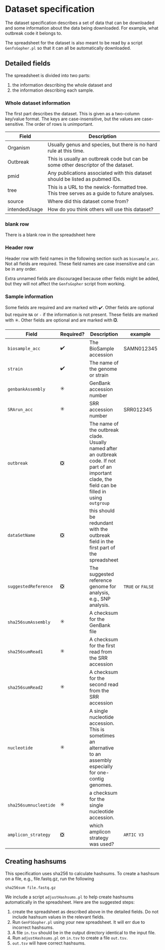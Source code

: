 # Dataset specification

The dataset specification describes a set of data that can be downloaded
and some information about the data being downloaded.
For example, what outbreak code it belongs to.

The spreadsheet for the dataset is also meant to be read by a script
`GenfsGopher.pl` so that it can all be automatically downloaded.

## Detailed fields

The spreadsheet is divided into two parts:
1) the information describing the whole dataset and 
2) the information describing each sample.

### Whole dataset information

The first part describes the dataset.
This is given as a two-column key/value format.
The keys are case-insensitive, but the values are case-sensitive.  The order of rows is unimportant.

| Field        | Description |
| ------------ | ----------- |
| Organism     | Usually genus and species, but there is no hard rule at this time. |
| Outbreak     | This is usually an outbreak code but can be some other descriptor of the dataset. |
| pmid         | Any publications associated with this dataset should be listed as pubmed IDs. |
| tree         | This is a URL to the newick-formatted tree.  This tree serves as a guide to future analyses. |
| source       | Where did this dataset come from? |
| intendedUsage| How do you think others will use this dataset? |

### blank row

There is a blank row in the spreadsheet here

### Header row

Header row with field names in the following section such as `biosample_acc`.
Not all fields are required.
These field names are case insensitive and can be in any order.

Extra unnamed fields are discouraged because other fields might be added,
but they will not affect the `GenfsGopher` script from working.

### Sample information

Some fields are required and are marked with :heavy_check_mark:.
Other fields are optional but require `NA` or `-` if the information is not present. These fields are marked with :eight_spoked_asterisk:.
Other fields are optional and are marked with :negative_squared_cross_mark:.

| Field         | Required? | Description | example    |
| ------------- | --------- | ----------- | ---------- |
| `biosample_acc` | :heavy_check_mark:    | The BioSample accession | SAMN012345 |
| `strain`      | :heavy_check_mark:      | The name of the genome or strain | |
|`genbankAssembly`| :eight_spoked_asterisk: | GenBank accession number | |
|`SRArun_acc`   | :eight_spoked_asterisk: | SRR accession number | SRR012345 |
| `outbreak`    | :negative_squared_cross_mark: | The name of the outbreak clade.  Usually named after an outbreak code.  If not part of an important clade, the field can be filled in using `outgroup` | |
| `dataSetName` | :negative_squared_cross_mark: | this should be redundant with the outbreak field in the first part of the spreadsheet | |
| `suggestedReference` | :negative_squared_cross_mark: | The suggested reference genome for analysis, e.g., SNP analysis. | `TRUE` or `FALSE` |
| `sha256sumAssembly` | :eight_spoked_asterisk: | A checksum for the GenBank file | |
| `sha256sumRead1` | :eight_spoked_asterisk: | A checksum for the first read from the SRR accession | |
| `sha256sumRead2` | :eight_spoked_asterisk: | A checksum for the second read from the SRR accession | |
| `nucleotide` | :eight_spoked_asterisk: | A single nucleotide accession. This is sometimes an alternative to an assembly especially for one-contig genomes. | |
| `sha256sumnucleotide` | :eight_spoked_asterisk: | a checksum for the single nucleotide accession. |  |
| `amplicon_strategy` | :negative_squared_cross_mark: | which amplicon strategy was used? | `ARTIC V3`|

## Creating hashsums

This specification uses sha256 to calculate hashsums.
To create a hashsum on a file, e.g., file.fastq.gz, run the following

    sha256sum file.fastq.gz

We include a script `adjustHashsums.pl` to help create hashsums automatically in the spreadsheet.
Here are the suggested steps:

1. create the spreadsheet as described above in the detailed fields.
Do not include hashsum values in the relevant fields.
2. Run `GenFSGopher.pl` using your new spreadsheet.
It will err due to incorrect hashsums.
3. A file `in.tsv` should be in the output directory identical to the input file.
4. Run `adjustHashsums.pl` on `in.tsv` to create a file `out.tsv`.
5. `out.tsv` will have correct hashsums.

